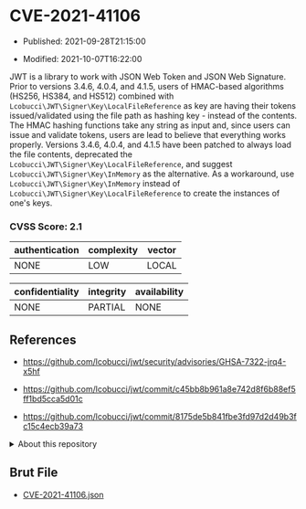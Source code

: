 # CVE-2021-41106

- Published: 2021-09-28T21:15:00

- Modified: 2021-10-07T16:22:00

JWT is a library to work with JSON Web Token and JSON Web Signature. Prior to versions 3.4.6, 4.0.4, and 4.1.5, users of HMAC-based algorithms (HS256, HS384, and HS512) combined with `Lcobucci\JWT\Signer\Key\LocalFileReference` as key are having their tokens issued/validated using the file path as hashing key - instead of the contents. The HMAC hashing functions take any string as input and, since users can issue and validate tokens, users are lead to believe that everything works properly. Versions 3.4.6, 4.0.4, and 4.1.5 have been patched to always load the file contents, deprecated the `Lcobucci\JWT\Signer\Key\LocalFileReference`, and suggest `Lcobucci\JWT\Signer\Key\InMemory` as the alternative. As a workaround, use `Lcobucci\JWT\Signer\Key\InMemory` instead of `Lcobucci\JWT\Signer\Key\LocalFileReference` to create the instances of one's keys.

### CVSS Score: **2.1**

| authentication | complexity | vector |
| --- | --- | --- |
| NONE | LOW | LOCAL |

| confidentiality | integrity | availability |
| --- | --- | --- |
| NONE | PARTIAL | NONE |

## References

* https://github.com/lcobucci/jwt/security/advisories/GHSA-7322-jrq4-x5hf

* https://github.com/lcobucci/jwt/commit/c45bb8b961a8e742d8f6b88ef5ff1bd5cca5d01c

* https://github.com/lcobucci/jwt/commit/8175de5b841fbe3fd97d2d49b3fc15c4ecb39a73

<details>
<summary>About this repository</summary> 

  This repository is part of the project [Live Hack CVE](https://github.com/Live-Hack-CVE). Main website can be found [www.live-hack.org](https://www.live-hack.org) 
  
  Made by [Sn0wAlice](https://github.com/Sn0wAlice) for the people that care about security and need to have a feed of the latest CVEs. Hope you enjoy it, don't forget to star the repo and follow me on [Twitter](https://twitter.com/Sn0wAlice) and [Github](https://github.com/Sn0wAlice). And that is my [personnal website](https://www.alice-snow.me/)

  - [Home Page](https://github.com/Live-Hack-CVE)
  - [Framework](https://github.com/Live-Hack-CVE/cve-framework)
  - [CVE database](https://github.com/Live-Hack-CVE/full_database)
  - [Changelog](https://github.com/Live-Hack-CVE/Changelog)
</details>

## Brut File

* [CVE-2021-41106.json](https://raw.githubusercontent.com/Live-Hack-CVE/full_database/main/cves/2021/CVE-2021-41106.json)

